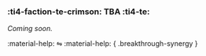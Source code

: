 ### :ti4-faction-te-crimson: **TBA** :ti4-te:

_Coming soon._

:material-help: ⇋ :material-help:
{ .breakthrough-synergy }
